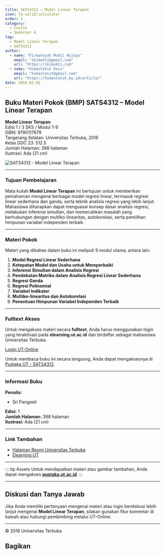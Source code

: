 ```yaml
--- 
title: SATS4312 – Model Linear Terapan
icon: fa-solid:calculator
order: 1
category:
  - Course
  - Semester 4
tag:
  - Model Linear Terapan
  - SATS4312
author:
  - name: "Firmansyah Mukti Wijaya"
    email: "ikimukti@gmail.com"
    url: "https://ikimukti.com"
  - name: "Himastatut Docs"
    email: "himastatut@gmail.com"
    url: "https://himastatut.my.id/article/"
date: 2016-01-01
--- 
```


## Buku Materi Pokok (BMP) SATS4312 – Model Linear Terapan

**Model Linear Terapan**  
Edisi 1 / 3 SKS / Modul 1-9  
ISBN: 9790117679  
Tangerang Selatan: Universitas Terbuka, 2016  
Kelas DDC 23: 512.5  
Jumlah Halaman: 398 halaman  
Ilustrasi: Ada (21 cm)

![SATS4312 - Model Linear Terapan](https://pustaka.ut.ac.id/lib/wp-content/uploads/2017/04/SATS4312.jpg)

--- 

### Tujuan Pembelajaran

Mata kuliah **Model Linear Terapan** ini bertujuan untuk memberikan pemahaman mengenai berbagai model regresi linear, termasuk regresi linear sederhana dan ganda, serta teknik analisis regresi yang lebih lanjut. Mahasiswa diharapkan dapat menguasai konsep dasar analisis regresi, melakukan inferensi simultan, dan memecahkan masalah yang berhubungan dengan multiko-linearitas, autokorelasi, serta pemilihan himpunan variabel independen terbaik.

--- 

### Materi Pokok

Materi yang dibahas dalam buku ini meliputi 9 modul utama, antara lain:

1. **Model Regresi Linear Sederhana**
2. **Ketepatan Model dan Usaha untuk Memperbaiki**
3. **Inferensi Simultan dalam Analisis Regresi**
4. **Pendekatan Matriks dalam Analisis Regresi Linear Sederhana**
5. **Regresi Ganda**
6. **Regresi Polinomial**
7. **Variabel Indikator**
8. **Multiko-linearitas dan Autokorelasi**
9. **Penentuan Himpunan Variabel Independen Terbaik**

--- 

### Fulltext Akses

Untuk mengakses materi secara **fulltext**, Anda harus menggunakan login yang teraktivasi pada **elearning.ut.ac.id** dan terdaftar sebagai mahasiswa Universitas Terbuka.

[Login UT-Online](http://elearning.ut.ac.id)

Untuk membaca buku ini secara langsung, Anda dapat mengaksesnya di [Pustaka UT - SATS4312](https://pustaka.ut.ac.id/lib/sats4312-model-linear-terapan/).

--- 

### Informasi Buku

**Penulis:**  
- Sri Pangesti  

**Edisi:** 1  
**Jumlah Halaman:** 398 halaman  
**Ilustrasi:** Ada (21 cm)  

--- 

### Link Tambahan

- [Halaman Resmi Universitas Terbuka](https://www.ut.ac.id)
- [Elearning UT](http://elearning.ut.ac.id)

--- 

::: tip Assets
Untuk mendapatkan materi atau gambar tambahan, Anda dapat mengakses **[pustaka.ut.ac.id](https://pustaka.ut.ac.id)**.
:::

--- 

## Diskusi dan Tanya Jawab

Jika Anda memiliki pertanyaan mengenai materi atau ingin berdiskusi lebih lanjut mengenai **Model Linear Terapan**, silakan gunakan fitur komentar di bawah atau hubungi pembimbing melalui UT-Online.

--- 

<footer>
  <p>© 2016 Universitas Terbuka</p>
</footer>


## Bagikan
<Share colorful />
<GitContributors />
<GitChangelog />